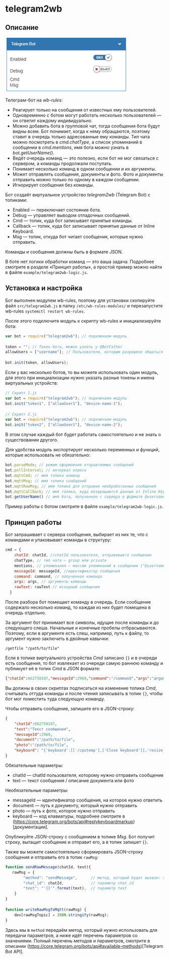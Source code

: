 # telegram2wb
## Описание

![virtual-device](./doc/virtual-device.png)

Телеграм-бот на *wb-rules*:

- Реагирует только на сообщения от известных ему пользователей.
- Одновременно с ботом могут работать несколько пользователей — он ответит каждому индивидуально.
- Можно добавить бота в групповой чат, тогда сообщения бота будут видны всем. Бот понимает, когда к нему обращаются, поэтому ставит в очередь только адресованные ему команды. Тип чата можно посмотреть в *cmd.chatType*, а список упоминаний в сообщении в *cmd.mentions*, имя бота можно узнать в *bot.getUserName()*.
- Ведёт очередь команд — это полезно, если бот не мог связаться с сервером, а команды продолжали поступать.
- Понимает несколько команд в одном сообщении и их аргументы.
- Может отправлять сообщения, документы и фото. Фото и документы отправить можно только по одному в каждом сообщении.
- Игнорирует сообщения без команды.

Бот создаёт виртуальное устройство *telegram2wb* (Telegram Bot) с топиками:

- Enabled — переключает состояние бота.
- Debug — управляет выводом отладочных сообщений.
- Cmd — топик, куда бот записывает принятые команды.
- Callback — топик, куда бот записывает принятые данные от Inline Keyboard.
- Msg — топик, откуда бот читает сообщения, которые нужно отправить.

Команды и сообщения должны быть в формате JSON.

В боте нет логики обработки команд — это ваша задача. Подробнее смотрите в разделе «Принцип работы», а простой пример можно найти в файле `example/telegram2wb-logic.js`.

## Установка и настройка

Бот выполнен модулем wb-rules, поэтому для установки скопируйте файл `src/telegram2wb.js` в папку `/etc/wb-rules-modules/` и перезапустите wb-rules `systemctl restart wb-rules`.

После этого подключите модуль к скрипту wb-rules и инициализируйте бота:

```javascript
var bot = require("telegram2wb"); // подключаем модуль

token = ""; // Токен бота, можно узнать у @BotFather 
allowUsers = ["username"]; // Пользователи, которым разрешено общаться с ботом. Можно указать несколько: ["user1", "user2", …]

bot.init(token, allowUsers);
```

Если у вас несколько ботов, то вы можете использовать один модуль, для этого при инициализации нужно указать разные токены и имена виртуальных устройств:

```javascript
// Скрипт 1.js
var bot = require("telegram2wb"); // подключаем модуль
bot.init("token1", ["allowUser1"], "device-name-1");

// Скрипт 2.js
var bot = require("telegram2wb"); // подключаем модуль
bot.init("token2", ["allowUser1"], "device-name-2");
```

В этом случае каждый бот будет работать самостоятельно и не знать о существовании другого.

Для удобства модуль экспортирует несколько переменных и функций, которые использовать не обязательно:

```javascript
bot.parseMode; // режим оформления отправляемых сообщений
bot.pollInterval; // интервал опроса
bot.mqttCmd; // имя топика команд
bot.mqttMsg; // имя топика сообщений
bot.mqttRawMsg; // имя топика для отправки необработанных сообщений
bot.mqttCallback; // имя топика, куда возвращаются данные от Inline Keyboard
bot.getUserName() // имя бота, полученное с сервера в формате @username
```

Пример работы с ботом смотрите в файле `example/telegram2wb-logic.js`.

## Принцип работы

Бот запрашивает с сервера сообщения, выбирает из них те, что с командами и упаковывает команды в структуру:
```javascript
cmd = {
    chatId: chatId, //chatId пользователя, отправившего сообщение
    chatType, // тип чата — group или private
    mentions, // упоминания — массив упоминаний в сообщении ["@username1", "@username2"]
    messageId: messageId, //идентификатор сообщения
    command: command, // полученная команда
    args: args, // аргументы команды
    rawText: rawText // исходный сообщения
  }
```

После разбора бот помещает команду в очередь. Если сообщение содержало несколько команд, то каждая из них будет помещена в очередь отдельно.

За аргумент бот принимает все символы, идущие после команды и до следующего слеша. Начальные и конечные пробелы отбрасываются. Поэтому, если в аргументе есть слеш, например, путь к файлу, то аргумент нужно заключить в двойные кавычки:

```
/getfile "/path/to/file"
```

Если в топике виртуального устройства *Cmd* записано `{}` и в очереди есть сообщения, то бот извлекает из очереди самую раннюю команду и публикует её в топик *Cmd* в JSON формате:

```JSON
{"chatId":662750197,"messageId":2969,"command":"/command","args":"argument"}
```

Вы должны в своих скриптах подписаться на изменение топика *Cmd*, считывать оттуда команды и после чтения записывать в топик `{}`, чтобы бот мог поместить туда следующую команду.

Чтобы отправить сообщение, запишите его в JSON-строку:

```json
{
    "chatId":662750197, 
    "text":"Текст сообщения", 
    "messageId":2969,
    "document":"/path/to/file",
    "photo":"/path/to/file",
    "keyboard": "{'keyboard':[['/cputemp'],['Close keyboard']],'resize_keyboard':true}"
}
```

Обязательные параметры:

- chatId — chatId пользователя, которому нужно отправить сообщение
- text —  текст сообщения / описание документа или фото

Необязательные параметры:

- messageId — идентификатор сообщения, на которое нужно ответить
- document —  путь к документу, который нужно отправить
- photo — путь к фото, которое нужно отправить
- keyboard — код клавиатуры, подробнее смотрите в (https://core.telegram.org/bots/api#replykeyboardmarkup)[документации].

Опубликуйте JSON-строку с сообщением в топике *Msg*. Бот получит строку, вытащит сообщение и отправит его, а в топик запишет `{}`.

Также вы можете самостоятельно сформировать JSON-строку сообщения и отправить его в топик `rawMsg`:
```js
function sendRawMessage(chatId, text){
   rawMsg = {
        "method": "sendMessage",      // метод, который будет вызван: sendMessage, deleteMessage и т.п.
        "chat_id": chatId,            // параметр chat_id
        "text": "'{}'".format(text),  // параметр text
    }
}

function writeRawMsgToMqtt(rawMsg) {
    dev[rawMsgTopic] = JSON.stringify(rawMsg);
}    
```

Здесь мы в `method` передаём метод, который нужно использовать для передачи параметров, а ниже идёт перечень параметров со значениями. Полный перечень методов и параметров, смотрите в описании (https://core.telegram.org/bots/api#available-methods)[Telegram Bot API].